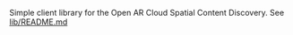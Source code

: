 Simple client library for the Open AR Cloud Spatial Content Discovery.
See [lib/README.md](lib/README.md)
